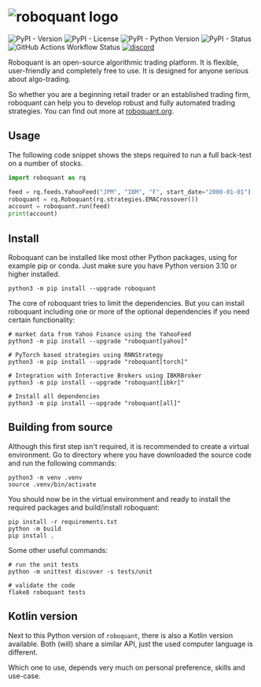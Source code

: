
# ![roboquant logo](https://github.com/neurallayer/roboquant.py/raw/main/docs/roboquant_header.png)

![PyPI - Version](https://img.shields.io/pypi/v/roboquant)
![PyPI - License](https://img.shields.io/pypi/l/roboquant)
![PyPI - Python Version](https://img.shields.io/pypi/pyversions/roboquant)
![PyPI - Status](https://img.shields.io/pypi/status/roboquant)
![GitHub Actions Workflow Status](https://img.shields.io/github/actions/workflow/status/neurallayer/roboquant.py/python-package.yml)
[![discord](https://img.shields.io/discord/954650958300856340?label=discord)](https://discord.com/channels/954650958300856340/954650958300856343)

Roboquant is an open-source algorithmic trading platform. It is flexible, user-friendly and completely free to use. It is designed for anyone serious about algo-trading. 

So whether you are a beginning retail trader or an established trading firm, roboquant can help you to develop robust and fully automated trading strategies. You can find out more at [roboquant.org](https://roboquant.org).

## Usage
The following code snippet shows the steps required to run a full back-test on a number of stocks.

```python
import roboquant as rq

feed = rq.feeds.YahooFeed("JPM", "IBM", "F", start_date="2000-01-01")
roboquant = rq.Roboquant(rq.strategies.EMACrossover())
account = roboquant.run(feed)
print(account)
```

## Install
Roboquant can be installed like most other Python packages, using for example pip or conda. Just make sure you have Python version 3.10 or higher installed.

```shell
python3 -m pip install --upgrade roboquant
```

The core of roboquant tries to limit the dependencies. But you can install roboquant including one or more of the optional dependencies if you need certain functionality:

```shell
# market data from Yahoo Finance using the YahooFeed
python3 -m pip install --upgrade "roboquant[yahoo]"

# PyTorch based strategies using RNNStrategy
python3 -m pip install --upgrade "roboquant[torch]"

# Integration with Interactive Brokers using IBKRBroker
python3 -m pip install --upgrade "roboquant[ibkr]"

# Install all dependencies
python3 -m pip install --upgrade "roboquant[all]"
```

## Building from source
Although this first step isn't required, it is recommended to create a virtual environment. Go to directory where you have downloaded the source code and run the following commands:

```shell
python3 -m venv .venv
source .venv/bin/activate
```

You should now be in the virtual environment and ready to install the required packages and build/install roboquant:

```shell
pip install -r requirements.txt
python -m build
pip install .
```

Some other useful commands:

```shell
# run the unit tests
python -m unittest discover -s tests/unit 

# validate the code
flake8 roboquant tests
```

## Kotlin version
Next to this Python version of `roboquant`, there is also a Kotlin version available. Both (will) share a similar API, just the used computer language is different.

Which one to use, depends very much on personal preference, skills and use-case.
